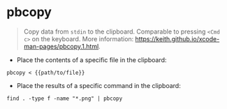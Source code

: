 # pbcopy

> Copy data from `stdin` to the clipboard.
> Comparable to pressing `<Cmd c>` on the keyboard.
> More information: <https://keith.github.io/xcode-man-pages/pbcopy.1.html>.

- Place the contents of a specific file in the clipboard:

`pbcopy < {{path/to/file}}`

- Place the results of a specific command in the clipboard:

`find . -type f -name "*.png" | pbcopy`
